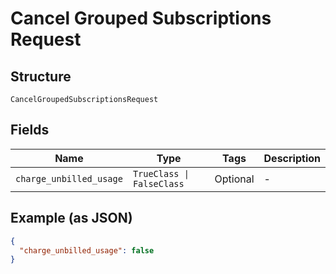 
# Cancel Grouped Subscriptions Request

## Structure

`CancelGroupedSubscriptionsRequest`

## Fields

| Name | Type | Tags | Description |
|  --- | --- | --- | --- |
| `charge_unbilled_usage` | `TrueClass \| FalseClass` | Optional | - |

## Example (as JSON)

```json
{
  "charge_unbilled_usage": false
}
```

